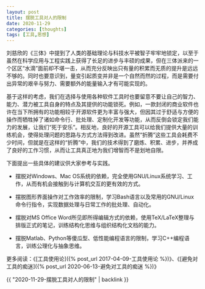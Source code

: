 ```yaml
---
layout: post
title: 摆脱工具对人的限制
date: 2020-11-29
categories: [thoughts]
tags: [工具,思想]
---
```


刘慈欣的《三体》中提到了人类的基础理论与科技水平被智子牢牢地锁定，以至于虽然在科学应用与工程实践上获得了长足的进步与丰硕的成果，但在三体派来的一个区区“水滴”面前却不堪一击，从而充分反映出只有量的积累而无质的提升是远远不够的。同时也要意识到，量变引起质变并非是一个自然而然的过程，而是需要付出异常的艰辛与努力、需要额外的能量输入才有可能实现的。

基于这样的考虑，我们在选择与使用各种软件工具时也要留意不要让自己的智力、能力、潜力被工具自身的特点及其提供的功能锁死。例如，一款封闭的商业软件也许在当下所拥有的功能相较于开源软件更为丰富与强大，但因其过于舒适与方便的操作而牺牲掉了诸如命令行、批处理、定制化开发等功能，从而反倒会锁定我们能力的发展，让我们“死于安乐”。相反地，良好的开源工具可以给我们提供大量的训练机会，使得处理问题的思路与方式方法得到改进。虽然“折腾”这些工具会耗费不少时间，但就是在这样的“折腾”中，我们的技术得到了磨炼、积累、进步，并养成了良好的工作习惯，从而让工具真正地为我们增智而不是划地自限。

下面提出一些具体的建议供大家参考与实践。

* 摆脱对Windows、Mac OS系统的依赖，完全使用GNU/Linux系统学习、工作，从而有机会接触到与计算机交互的更有效的方式。

* 摆脱图形界面操作对工作效率的限制，学习Bash语言以及常用的GNU/Linux命令行指令，实现数据处理与日常工作的批处理、自动化。

* 摆脱对MS Office Word所见即所得编辑方式的依赖，使用TeX/LaTeX整理与排版正式的笔记，训练结构化思维与组织结构化文档的能力。

* 摆脱Matlab、Python等傻瓜型、低性能编程语言的限制，学习C++编程语言，训练公理化与抽象思维。

更多阅读：《[工具使用论]({% post_url 2017-04-09-工具使用论 %})》、《[避免对工具的痴迷]({% post_url 2020-06-13-避免对工具的痴迷 %})》

{{ "2020-11-29-摆脱工具对人的限制" | backlink }}
